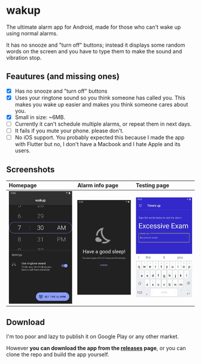# wakup
The ultimate alarm app for Android, made for those who can't wake up using normal alarms.

It has no snooze and "turn off" buttons; instead it displays some random words on the screen and you have to type them to make the sound and vibration stop.

## Feautures (and missing ones)
- [x] Has no snooze and "turn off" buttons
- [x] Uses your ringtone sound so you think someone has called you. This makes you wake up easier and makes you think someone cares about you.
- [x] Small in size: ~6MB.
- [ ] Currently it can't schedule multiple alarms, or repeat them in next days.
- [ ] It fails if you mute your phone. please don't.
- [ ] No iOS support. You probably expected this because I made the app with Flutter but no, I don't have a Macbook and I hate Apple and its users.

## Screenshots
| Homepage | Alarm info page | Testing page |
|:--|:--|:--|
| <img alt="the homepage" src="screenshots/homepage.jpg" width="100%"> | <img alt="alarm info page" src="screenshots/have-a-good-sleep.jpg" width="100%"> | <img alt="testing page" src="screenshots/random-words.jpg" width="100%"> |

## Download
I'm too poor and lazy to publish it on Google Play or any other market.

However __you can download the app from the [releases](https://github.com/hkh12/wakup/releases) page__, or you can clone the repo and build the app yourself.
